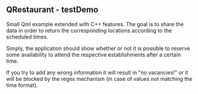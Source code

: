 ## QRestaurant - testDemo

Small Qml example extended with C++ features.
The goal is to share the data in order to return the corresponding locations according to the scheduled times.

Simply, the application should show whether or not it is possible to reserve some availability to attend the respective establishments after a certain time.

If you try to add any wrong information it will result in "no vacancies!" or it will be blocked by the regex mechanism (in case of values not matching the time format).